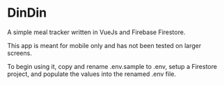 # DinDin
A simple meal tracker written in VueJs and Firebase Firestore.

This app is meant for mobile only and has not been tested on larger screens. 

To begin using it, copy and rename .env.sample to .env, setup a Firestore project, and populate the values into the renamed .env file.
